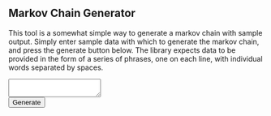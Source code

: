 <link rel="stylesheet" href="style.css">
<script type="text/javascript" src="https://code.jquery.com/jquery-3.5.1.min.js"></script>
<script type="text/javascript" src="https://raw.githubusercontent.com/Unarekin/markov-generator/master/dist/index.min.js"></script>
<script type="text/javascript">
  $(document).ready(() => {
    $("#generateButton").click(() => {
      // let generator = new MarkovGenerator($("#generateButton").value)
      console.log($("#generateButton").value);
    });
  });
</script>


## Markov Chain Generator
This tool is a somewhat simple way to generate a markov chain with sample output.
Simply enter sample data with which to generate the markov chain, and press the generate button below.
The library expects data to be provided in the form of a series of phrases, one on each line, with individual words separated by spaces.
<textarea id="chainInput"></textarea>
<div class="center">
    <button id="generateButton">Generate</button>
</div>